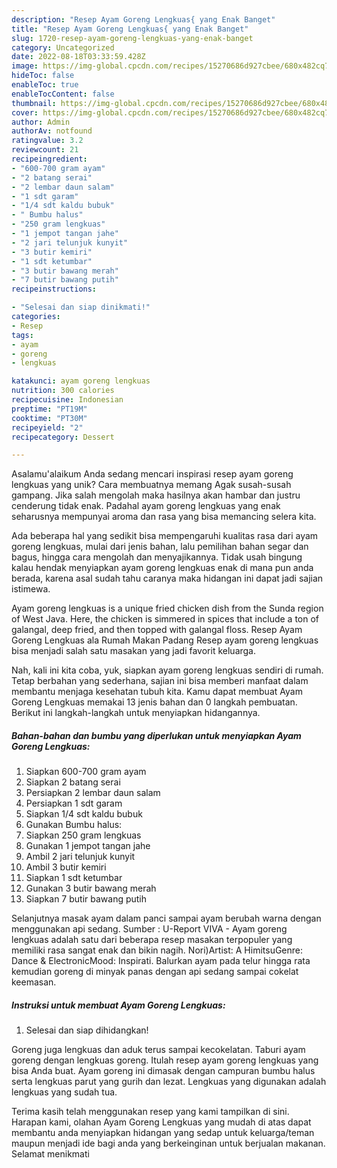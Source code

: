 ```yaml
---
description: "Resep Ayam Goreng Lengkuas{ yang Enak Banget"
title: "Resep Ayam Goreng Lengkuas{ yang Enak Banget"
slug: 1720-resep-ayam-goreng-lengkuas-yang-enak-banget
category: Uncategorized
date: 2022-08-18T03:33:59.428Z
image: https://img-global.cpcdn.com/recipes/15270686d927cbee/680x482cq70/ayam-goreng-lengkuas-foto-resep-utama.jpg
hideToc: false
enableToc: true
enableTocContent: false
thumbnail: https://img-global.cpcdn.com/recipes/15270686d927cbee/680x482cq70/ayam-goreng-lengkuas-foto-resep-utama.jpg
cover: https://img-global.cpcdn.com/recipes/15270686d927cbee/680x482cq70/ayam-goreng-lengkuas-foto-resep-utama.jpg
author: Admin
authorAv: notfound
ratingvalue: 3.2
reviewcount: 21
recipeingredient:
- "600-700 gram ayam"
- "2 batang serai"
- "2 lembar daun salam"
- "1 sdt garam"
- "1/4 sdt kaldu bubuk"
- " Bumbu halus"
- "250 gram lengkuas"
- "1 jempot tangan jahe"
- "2 jari telunjuk kunyit"
- "3 butir kemiri"
- "1 sdt ketumbar"
- "3 butir bawang merah"
- "7 butir bawang putih"
recipeinstructions:

- "Selesai dan siap dinikmati!"
categories:
- Resep
tags:
- ayam
- goreng
- lengkuas

katakunci: ayam goreng lengkuas 
nutrition: 300 calories
recipecuisine: Indonesian
preptime: "PT19M"
cooktime: "PT30M"
recipeyield: "2"
recipecategory: Dessert

---
```



Asalamu'alaikum Anda sedang mencari inspirasi resep ayam goreng lengkuas yang unik? Cara membuatnya memang Agak susah-susah gampang. Jika salah mengolah maka hasilnya akan hambar dan justru cenderung tidak enak. Padahal ayam goreng lengkuas yang enak seharusnya mempunyai aroma dan rasa yang bisa memancing selera kita.


Ada beberapa hal yang sedikit bisa mempengaruhi kualitas rasa dari ayam goreng lengkuas, mulai dari jenis bahan, lalu pemilihan bahan segar dan bagus, hingga cara mengolah dan menyajikannya. Tidak usah bingung kalau hendak menyiapkan ayam goreng lengkuas enak di mana pun anda berada, karena asal sudah tahu caranya maka hidangan ini dapat jadi sajian istimewa.

Ayam goreng lengkuas is a unique fried chicken dish from the Sunda region of West Java. Here, the chicken is simmered in spices that include a ton of galangal, deep fried, and then topped with galangal floss. Resep Ayam Goreng Lengkuas ala Rumah Makan Padang Resep ayam goreng lengkuas bisa menjadi salah satu masakan yang jadi favorit keluarga.


Nah, kali ini kita coba, yuk, siapkan ayam goreng lengkuas sendiri di rumah. Tetap berbahan yang sederhana, sajian ini bisa memberi manfaat dalam membantu menjaga kesehatan tubuh kita. Kamu dapat membuat Ayam Goreng Lengkuas memakai 13 jenis bahan dan 0 langkah pembuatan. Berikut ini langkah-langkah untuk menyiapkan hidangannya.

<!--inarticleads1-->

##### Bahan-bahan dan bumbu yang diperlukan untuk menyiapkan Ayam Goreng Lengkuas:

1. Siapkan 600-700 gram ayam
1. Siapkan 2 batang serai
1. Persiapkan 2 lembar daun salam
1. Persiapkan 1 sdt garam
1. Siapkan 1/4 sdt kaldu bubuk
1. Gunakan  Bumbu halus:
1. Siapkan 250 gram lengkuas
1. Gunakan 1 jempot tangan jahe
1. Ambil 2 jari telunjuk kunyit
1. Ambil 3 butir kemiri
1. Siapkan 1 sdt ketumbar
1. Gunakan 3 butir bawang merah
1. Siapkan 7 butir bawang putih


Selanjutnya masak ayam dalam panci sampai ayam berubah warna dengan menggunakan api sedang. Sumber : U-Report VIVA - Ayam goreng lengkuas adalah satu dari beberapa resep masakan terpopuler yang memiliki rasa sangat enak dan bikin nagih. Nori)Artist: A HimitsuGenre: Dance &amp; ElectronicMood: Inspirati. Balurkan ayam pada telur hingga rata kemudian goreng di minyak panas dengan api sedang sampai cokelat keemasan. 

<!--inarticleads2-->

##### Instruksi untuk membuat Ayam Goreng Lengkuas:


1. Selesai dan siap dihidangkan!

Goreng juga lengkuas dan aduk terus sampai kecokelatan. Taburi ayam goreng dengan lengkuas goreng. Itulah resep ayam goreng lengkuas yang bisa Anda buat. Ayam goreng ini dimasak dengan campuran bumbu halus serta lengkuas parut yang gurih dan lezat. Lengkuas yang digunakan adalah lengkuas yang sudah tua. 

Terima kasih telah menggunakan resep yang kami tampilkan di sini. Harapan kami, olahan Ayam Goreng Lengkuas yang mudah di atas dapat membantu anda menyiapkan hidangan yang sedap untuk keluarga/teman maupun menjadi ide bagi anda yang berkeinginan untuk berjualan makanan. Selamat menikmati
